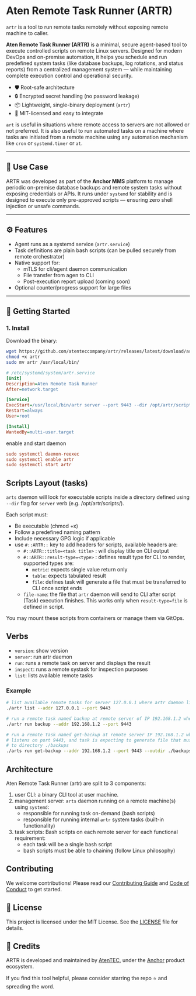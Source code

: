 # Aten Remote Task Runner (ARTR)

`artr` is a tool to run remote tasks remotely without exposing remote machine to caller.

**Aten Remote Task Runner (ARTR)** is a minimal, secure agent-based tool to execute controlled scripts on remote Linux servers. Designed for modern DevOps and on-premise automation, it helps you schedule and run predefined system tasks (like database backups, log rotations, and status reports) from a centralized management system — while maintaining complete execution control and operational security.

- 🛡️ Root-safe architecture
- 🔒 Encrypted secret handling (no password leakage)
- 📦 Lightweight, single-binary deployment (`artr`)
- 📜 MIT-licensed and easy to integrate

`art` is useful in situations where remote access to servers are not allowed or not preferred. It is also useful to run automated tasks on a machine where tasks are initiated from a remote 
machine using any automation mechanism like `cron` or `systemd.timer` or `at`.

---

## 🧩 Use Case

ARTR was developed as part of the **Anchor MMS** platform to manage periodic on-premise database backups and remote system tasks without exposing credentials or APIs. It runs under `systemd` for stability and is designed to execute only pre-approved scripts — ensuring zero shell injection or unsafe commands.

---

## ⚙️ Features

- Agent runs as a systemd service (`artr.service`)
- Task definitions are plain bash scripts (can be pulled securely from remote orchestrator)
- Native support for:
  - mTLS for cli/agent daemon communication
  - File transfer from agen to CLI
  - Post-execution report upload (coming soon)
- Optional counter/progress support for large files

---

## 🚀 Getting Started

### 1. Install

Download the binary:

```bash
wget https://github.com/atenteccompany/artr/releases/latest/download/artr
chmod +x artr
sudo mv artr /usr/local/bin/
```

```ini
# /etc/systemd/system/artr.service
[Unit]
Description=Aten Remote Task Runner
After=network.target

[Service]
ExecStart=/usr/local/bin/artr server --port 9443 --dir /opt/artr/scripts/
Restart=always
User=root

[Install]
WantedBy=multi-user.target
```

enable and start daemon

```ini
sudo systemctl daemon-reexec
sudo systemctl enable artr
sudo systemctl start artr
```

## Scripts Layout (tasks)

`arts` daemon will look for executable scripts inside a directory defined using `--dir` flag for `server` verb (e.g. /opt/artr/scripts/).

Each script must:

- Be executable (chmod +x)
- Follow a predefined naming pattern
- Include necessary GPG logic if applicable
- use `#::ARTR::` key to add headers for scripts, available headers are:
    - `#::ARTR::title=<task title>` : will display title on CLI output
    - `#::ARTR::result-type=<type>` : defines result type for CLI to render, supported types are:
        - `metric`: expects single value return only 
        - `table`: expects tabulated result 
        - `file`: defines task will generate a file that must be transferred to CLI once script ends
    - `file-name`: the file that `artr` daemon will send to CLI after script (Task) execution finishes. This works only when `result-type=file` is defined in script.

You may mount these scripts from containers or manage them via GitOps.

## Verbs

- `version`: show version
- `server`: run artr daemon
- `run`: runs a remote task on server and displays the result
- `inspect`: runs a remote systask for inspection purposes
- `list`: lists available remote tasks

### Example

```bash
# list available remote tasks for server 127.0.0.1 where artr daemon listens on port 9443
./artr list --addr 127.0.0.1 --port 9443

# run a remote task named backup at remote server of IP 192.168.1.2 where artr daemon listens on port 9443
./artr run backup --addr 192.168.1.2 --port 9443

# run a remote task named get-backup at remote server IP 192.168.1.2 where artr daemon 
# listens on port 9443, and task is expecting to generate file that must be transferred 
# to directory ./backups
./arts run get-backup --addr 192.168.1.2 --port 9443 --outdir ./backups
```

## Architecture

Aten Remote Task Runner (artr) are split to 3 components:

1. user CLI: a binary CLI tool at user machine.
2. management server: `arts` daemon running on a remote machine(s) using `systemd`:
    - responsible for running task on-demand (bash scripts)
    - responsible for running internal `artr` system tasks (built-in functionality)
3. task scripts: Bash scripts on each remote server for each functional requirement:
    - each task will be a single bash script 
    - bash scripts must be able to chaining (follow Linux philosophy)

## Contributing

We welcome contributions! Please read our [Contributing Guide](./CONTRIBUTING.md) and [Code of Conduct](./CODE_OF_CONDUCT.md) to get started.

## 📜 License

This project is licensed under the MIT License. See the [LICENSE](./LICENSE.md) file for details.

## 🧠 Credits

ARTR is developed and maintained by [AtenTEC](https://www.atentec.com), under the [Anchor](https://anchor.anchornize.com) product ecosystem.

If you find this tool helpful, please consider starring the repo ⭐️ and spreading the word.

